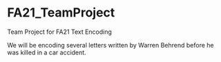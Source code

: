 # FA21_TeamProject
Team Project for FA21 Text Encoding

We will be encoding several letters written by Warren Behrend before he was killed in a car accident. 
